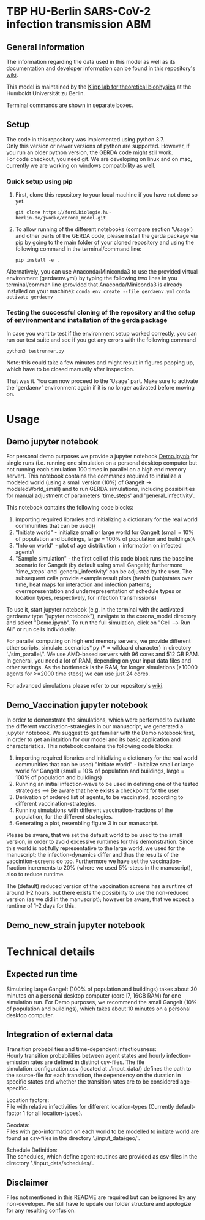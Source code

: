 # TBP HU-Berlin SARS-CoV-2 infection transmission ABM

## General Information
The information regarding the data used in this model as well as its documentation and developer information can be found in this repository's [wiki](https://ford.biologie.hu-berlin.de/jwodke/corona_model/-/wikis/home).

This model is maintained by the [Klipp lab for theoretical biophysics](https://rumo.biologie.hu-berlin.de/tbp/index.php/en/) at the Humboldt Universität zu Berlin.

Terminal commands are shown in separate boxes.

## Setup
The code in this repository was implemented using python 3.7.\
Only this version or newer versions of python are supported. However, if you run an older python version, the GERDA code might still work.\
For code checkout, you need git.
We are developing on linux and on mac, currently we are working on windows compatibility as well.

### Quick setup using pip

1. First, clone this repository to your local machine if you have not done so yet.
    ```
    git clone https://ford.biologie.hu-berlin.de/jwodke/corona_model.git
    ```

2. To allow running of the different notebooks (compare section 'Usage') and other parts of the GERDA code, please install the gerda package via pip by going to the main folder of your cloned repository and using the following command in the terminal/command line:
    ```
    pip install -e .
    ```


Alternatively, you can use Anaconda/Miniconda3 to use the provided virtual environment (gerdaenv.yml) by typing the following two lines in you terminal/comman line (provided that Anaconda/Miniconda3 is already installed on your machine):
    ```
    conda env create --file gerdaenv.yml
    ```
    ```
    conda activate gerdaenv
    ```


### Testing the successful cloning of the repository and the setup of environment and installation of the gerda package
In case you want to test if the environment setup worked correctly, you can run our test suite and see if you get any errors with the following command
```
python3 testrunner.py
```
Note: this could take a few minutes and might result in figures popping up, which have to be closed manually after inspection.

That was it. You can now proceed to the 'Usage' part. Make sure to activate the 'gerdaenv' environment again if it is no longer activated before moving on.

# Usage
## Demo jupyter notebook
For personal demo purposes we provide a jupyter notebook [Demo.ipynb](https://ford.biologie.hu-berlin.de/jwodke/corona_model/-/blob/master/Demo.ipynb) for single runs (i.e. running one simulation on a personal desktop computer but not running each simulation 100 times in parallel on a high end memory server). This notebook contains the commands required to initialize a modeled world (using a small version (10%) of Gangelt -> modeledWorld_small) and to run GERDA simulations, including possibilities for manual adjustment of parameters 'time_steps' and 'general_infectivity'. 

This notebook contains the following code blocks:
1. importing required libraries and initializing a dictionary for the real world communities that can be used)\
2. "Initiate world" - initialize small or large world for Gangelt (small = 10% of population and buildings, large = 100% of population and buildings)\
3. "Info on world" - plot of age distribution + information on infected agents\
4. "Sample simulation" - the first cell of this code block runs the baseline scenario for Gangelt (by default using small Gangelt); furthermore 'time_steps' and 'general_infectivity' can be adjusted by the user. The subsequent cells provide example result plots (health (sub)states over time, heat maps for interaction and infection patterns; overrepresentation and underrepresentation of schedule types or location types, respectively, for infection transmissions)

To use it, start jupyter notebook (e.g. in the terminal with the activated gerdaenv type "jupyter notebook"), navigate to the corona_model directory and select "Demo.ipynb". To run the full simulation, click on "Cell --> Run All" or run cells individually.

For parallel computing on high end memory servers, we provide different other scripts, simulate_scenarios*.py (* = wildcard character) in directory './sim_parallel/'. We use AMD-based servers with 96 cores and 512 GB RAM. In general, you need a lot of RAM, depending on your input data files and other settings. As the bottleneck is the RAM, for longer simulations (>10000 agents for >=2000 time steps) we can use just 24 cores.

For advanced simulations please refer to our repository's [wiki](https://ford.biologie.hu-berlin.de/jwodke/corona_model/-/wikis/home).

## Demo_Vaccination jupyter notebook
In order to demonstrate the simulations, which were performed to evaluate the different vaccination-strategies in our manuscript, we generated a jupyter notebook. We suggest to get familiar with the Demo notebook first, in order to get an intuition for our model and its basic application and characteristics. 
This notebook contains the following code blocks:
1. importing required libraries and initializing a dictionary for the real world communities that can be used) "Initiate world" - initialize small or large world for Gangelt (small = 10% of population and buildings, large = 100% of population and buildings)
2. Running an initial infection-wave to be used in defining one of the tested strategies
	—> Be aware that here exists a checkpoint for the user 
3. Derivation of ordered list of agents, to be vaccinated, according to different vaccination-strategies.
4. Running simulations with different vaccination-fractions of the population, for the different strategies.
5. Generating a plot, resembling figure 3 in our manuscript.

Please be aware, that we set the default world to be used to the small version, in order to avoid excessive runtimes for this demonstration. 
Since this world is not fully representative to the large world, we used for the manuscript; the infection-dynamics differ and thus the results of the vaccintion-screens do too.
Furthermore we have set the vaccination-fraction increments to 20% (where we used 5%-steps in the manuscript), also to reduce runtime.

The (default) reduced version of the vaccination screens has a runtime of around 1-2 hours, but there exists the possibility to use the non-reduced version (as we did in the manuscript); however be aware, that we expect a runtime of 1-2 days for this.

## Demo_new_strain jupyter notebook


# Technical details
## Expected run time
Simulating large Gangelt (100% of population and buildings) takes about 30 minutes on a personal desktop computer (core I7, 16GB RAM) for one simulation run. For Demo purposes, we recommend the small Gangelt (10% of population and buildings), which takes about 10 minutes on a personal desktop computer.

## Integration of external data
Transition probabilities and time-dependent infectiousness:\
Hourly transition probabilities between agent states and hourly infection-emission rates are defined in distinct csv-files. The file simulation_configuration.csv (located at ./input_data/) defines the path to the source-file for each transition, the dependency on the duration in specific states and whether the transition rates are to be considered age-specific.

Location factors:\
File with relative infectivities for different location-types (Currently default-factor 1 for all location-types).

Geodata:\
Files with geo-information on each world to be modelled to initiate world are found as csv-files in the directory './input_data/geo/'.

Schedule Definition:\
The schedules, which define agent-routines are provided as csv-files in the directory './input_data/schedules/'.

## Disclaimer
Files not mentioned in this README are required but can be ignored by any non-developer. We still have to update our folder structure and apologize for any resulting confusion.
